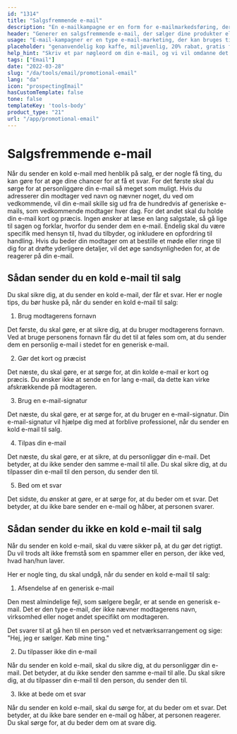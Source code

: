 ```yaml
---
id: "1314"
title: "Salgsfremmende e-mail"
description: "En e-mailkampagne er en form for e-mailmarkedsføring, der bruges til at promovere produkter eller tjenester. E-mailkampagner sendes ofte til en liste af abonnenter, og de kan bruges til at promovere salg, begivenheder eller nye produkter. E-mailkampagner kan også bruges til at opbygge relationer med kunder eller til at skabe loyalitet."
header: "Generer en salgsfremmende e-mail, der sælger dine produkter eller tjenester."
usage: "E-mail-kampagner er en type e-mail-marketing, der kan bruges til at fremme salg, begivenheder eller nye produkter. Følgende generator kan hjælpe dig med at designe og brainstorme en salgsfremmende e-mail, der er tæt på dit brand."
placeholder: "genanvendelig kop kaffe, miljøvenlig, 20% rabat, gratis forsendelse"
help_hint: "Skriv et par nøgleord om din e-mail, og vi vil omdanne det til en kampagnebesked."
tags: ["Email"]
date: "2022-03-28"
slug: "/da/tools/email/promotional-email"
lang: "da"
icon: "prospectingEmail"
hasCustomTemplate: false
tone: false
templateKey: 'tools-body'
product_type: "21"
url: "/app/promotional-email"
---
```


# Salgsfremmende e-mail

Når du sender en kold e-mail med henblik på salg, er der nogle få ting, du kan gøre for at øge dine chancer for at få et svar. For det første skal du sørge for at personliggøre din e-mail så meget som muligt. Hvis du adresserer din modtager ved navn og nævner noget, du ved om vedkommende, vil din e-mail skille sig ud fra de hundredvis af generiske e-mails, som vedkommende modtager hver dag. For det andet skal du holde din e-mail kort og præcis. Ingen ønsker at læse en lang salgstale, så gå lige til sagen og forklar, hvorfor du sender dem en e-mail. Endelig skal du være specifik med hensyn til, hvad du tilbyder, og inkludere en opfordring til handling. Hvis du beder din modtager om at bestille et møde eller ringe til dig for at drøfte yderligere detaljer, vil det øge sandsynligheden for, at de reagerer på din e-mail.

## Sådan sender du en kold e-mail til salg

Du skal sikre dig, at du sender en kold e-mail, der får et svar. Her er nogle tips, du bør huske på, når du sender en kold e-mail til salg:

1. Brug modtagerens fornavn

Det første, du skal gøre, er at sikre dig, at du bruger modtagerens fornavn. Ved at bruge personens fornavn får du det til at føles som om, at du sender dem en personlig e-mail i stedet for en generisk e-mail.

2. Gør det kort og præcist

Det næste, du skal gøre, er at sørge for, at din kolde e-mail er kort og præcis. Du ønsker ikke at sende en for lang e-mail, da dette kan virke afskrækkende på modtageren.

3. Brug en e-mail-signatur

Det næste, du skal gøre, er at sørge for, at du bruger en e-mail-signatur. Din e-mail-signatur vil hjælpe dig med at forblive professionel, når du sender en kold e-mail til salg.

4. Tilpas din e-mail

Det næste, du skal gøre, er at sikre, at du personliggør din e-mail. Det betyder, at du ikke sender den samme e-mail til alle. Du skal sikre dig, at du tilpasser din e-mail til den person, du sender den til.

5. Bed om et svar

Det sidste, du ønsker at gøre, er at sørge for, at du beder om et svar. Det betyder, at du ikke bare sender en e-mail og håber, at personen svarer.

## Sådan sender du ikke en kold e-mail til salg

Når du sender en kold e-mail, skal du være sikker på, at du gør det rigtigt. Du vil trods alt ikke fremstå som en spammer eller en person, der ikke ved, hvad han/hun laver.

Her er nogle ting, du skal undgå, når du sender en kold e-mail til salg:

1. Afsendelse af en generisk e-mail

Den mest almindelige fejl, som sælgere begår, er at sende en generisk e-mail. Det er den type e-mail, der ikke nævner modtagerens navn, virksomhed eller noget andet specifikt om modtageren.

Det svarer til at gå hen til en person ved et netværksarrangement og sige: "Hej, jeg er sælger. Køb mine ting."

2. Du tilpasser ikke din e-mail

Når du sender en kold e-mail, skal du sikre dig, at du personliggør din e-mail. Det betyder, at du ikke sender den samme e-mail til alle. Du skal sikre dig, at du tilpasser din e-mail til den person, du sender den til.

3. Ikke at bede om et svar

Når du sender en kold e-mail, skal du sørge for, at du beder om et svar. Det betyder, at du ikke bare sender en e-mail og håber, at personen reagerer. Du skal sørge for, at du beder dem om at svare dig.
